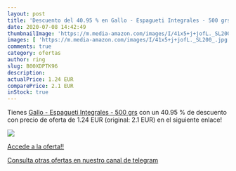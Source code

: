 ```yaml
---
layout: post
title: 'Descuento del 40.95 % en Gallo - Espagueti Integrales - 500 grs'
date: 2020-07-08 14:42:49
thumbnailImage: 'https://m.media-amazon.com/images/I/41x5+j+jofL._SL200_.jpg'
images: [ 'https://m.media-amazon.com/images/I/41x5+j+jofL._SL200_.jpg' ]
comments: true
category: ofertas
author: ring
slug: B00XDPTK96
description:
actualPrice: 1.24 EUR
comparePrice: 2.1 EUR
inStock: true
---
```


Tienes [Gallo - Espagueti Integrales - 500 grs](https://www.amazon.com/dp/B00XDPTK96/?tag=redken08-20) con un 40.95 % de descuento con precio de oferta de 1.24 EUR (original: 2.1 EUR) en el siguiente enlace!

[![](https://m.media-amazon.com/images/I/41x5+j+jofL._SL200_.jpg)](https://www.amazon.com/dp/B00XDPTK96/?tag=redken08-20)

[Accede a la oferta!!](https://www.amazon.com/dp/B00XDPTK96/?tag=redken08-20)

[Consulta otras ofertas en nuestro canal de telegram](https://t.me/s/ofertas25)
